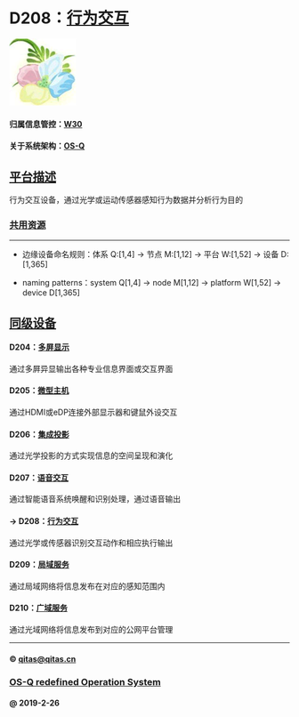 ﻿# D208：[行为交互](https://github.com/OS-Q/D208)

[![sites](OS-Q/OS-Q.png)](http://www.OS-Q.com)

#### 归属信息管控：[W30](https://github.com/OS-Q/W30)

#### 关于系统架构：[OS-Q](https://github.com/OS-Q/OS-Q)

## [平台描述](https://github.com/OS-Q/D208/wiki) 

行为交互设备，通过光学或运动传感器感知行为数据并分析行为目的

### [共用资源](OS-Q/)



---

- 边缘设备命名规则：体系 Q:[1,4] -> 节点 M:[1,12] -> 平台 W:[1,52] -> 设备 D:[1,365]

- naming patterns：system Q[1,4] -> node M[1,12] -> platform W[1,52] -> device D[1,365]

## [同级设备](https://github.com/OS-Q/W30/wiki) 

#### D204：[多屛显示](https://github.com/OS-Q/D204)

通过多屛异显输出各种专业信息界面或交互界面

#### D205：[微型主机](https://github.com/OS-Q/D205)

通过HDMI或eDP连接外部显示器和键鼠外设交互

#### D206：[集成投影](https://github.com/OS-Q/D206)

通过光学投影的方式实现信息的空间呈现和演化

#### D207：[语音交互](https://github.com/OS-Q/207)

通过智能语音系统唤醒和识别处理，通过语音输出

#### -> D208：[行为交互](https://github.com/OS-Q/D208)

通过光学或传感器识别交互动作和相应执行输出

#### D209：[局域服务](https://github.com/OS-Q/D209)

通过局域网络将信息发布在对应的感知范围内

#### D210：[广域服务](https://github.com/OS-Q/D210)

通过光域网络将信息发布到对应的公网平台管理

---

####  © qitas@qitas.cn
###  [OS-Q redefined Operation System](http://www.OS-Q.com)
####  @ 2019-2-26

